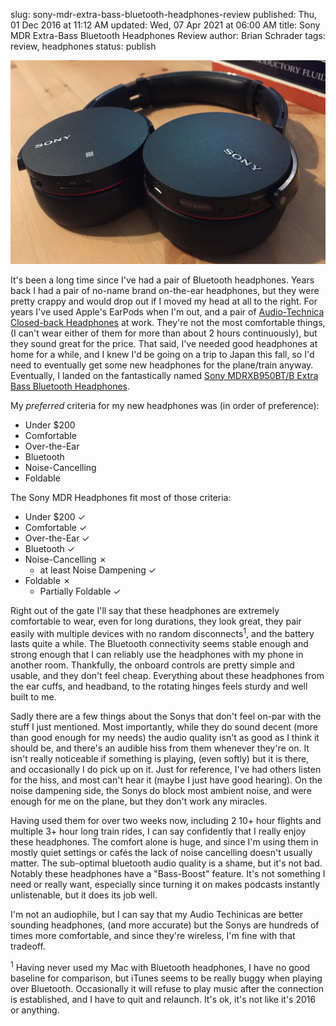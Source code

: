 slug: sony-mdr-extra-bass-bluetooth-headphones-review
published: Thu, 01 Dec 2016 at 11:12 AM
updated: Wed, 07 Apr 2021 at 06:00 AM
title: Sony MDR Extra-Bass Bluetooth Headphones Review
author: Brian Schrader
tags: review, headphones
status: publish

<img class="image-center" src="../../images/blog/mdr-bt-headphones.jpg">

It's been a long time since I've had a pair of Bluetooth headphones. Years back I had a pair of no-name brand on-the-ear headphones, but they were pretty crappy and would drop out if I moved my head at all to the right. For years I've used Apple's EarPods when I'm out, and a pair of [Audio-Technica Closed-back Headphones][at] at work. They're not the most comfortable things, (I can't wear either of them for more than about 2 hours continuously), but they sound great for the price. That said, I've needed good headphones at home for a while, and I knew I'd be going on a trip to Japan this fall, so I'd need to eventually get some new headphones for the plane/train anyway. Eventually, I landed on the fantastically named [Sony MDRXB950BT/B Extra Bass Bluetooth Headphones][amazon].

My *preferred* criteria for my new headphones was (in order of preference):

- Under $200
- Comfortable
- Over-the-Ear
- Bluetooth
- Noise-Cancelling
- Foldable

The Sony MDR Headphones fit most of those criteria:

- Under $200 &#10003;
- Comfortable &#10003;
- Over-the-Ear &#10003;
- Bluetooth &#10003;
- Noise-Cancelling &#x2717;
    - at least Noise Dampening &#10003;
- Foldable &#x2717;
    - Partially Foldable &#10003;


Right out of the gate I'll say that these headphones are extremely comfortable to wear, even for long durations, they look great, they pair easily with multiple devices with no random disconnects<sup>1</sup>, and the battery lasts quite a while. The Bluetooth connectivity seems stable enough and strong enough that I can reliably use the headphones with my phone in another room. Thankfully, the onboard controls are pretty simple and usable, and they don't feel cheap. Everything about these headphones from the ear cuffs, and headband, to the rotating hinges feels sturdy and well built to me.

Sadly there are a few things about the Sonys that don't feel on-par with the stuff I just mentioned. Most importantly, while they do sound decent (more than good enough for my needs) the audio quality isn't as good as I think it should be, and there's an audible hiss from them whenever they're on. It isn't really noticeable if something is playing, (even softly) but it is there, and occasionally I do pick up on it. Just for reference, I've had others listen for the hiss, and most can't hear it (maybe I just have good hearing). On the noise dampening side, the Sonys do block most ambient noise, and were enough for me on the plane, but they don't work any miracles.

Having used them for over two weeks now, including 2 10+ hour flights and multiple 3+ hour long train rides, I can say confidently that I really enjoy these headphones. The comfort alone is huge, and since I'm using them in mostly quiet settings or cafés the lack of noise cancelling doesn't usually matter. The sub-optimal bluetooth audio quality is a shame, but it's not bad. Notably these headphones have a "Bass-Boost" feature. It's not something I need or really want, especially since turning it on makes podcasts instantly unlistenable, but it does its job well.

I'm not an audiophile, but I can say that my Audio Techinicas are better sounding headphones, (and more accurate) but the Sonys are hundreds of times more comfortable, and since they're wireless, I'm fine with that tradeoff.

[old-headphones]: dasda
[at]: https://www.amazon.com/gp/product/B00007E7C8/ref=oh_aui_detailpage_o05_s00?ie=UTF8&psc=1
[amazon]: https://www.amazon.com/gp/product/B00MCHE38O/ref=as_li_tl?ie=UTF8&tag=sonicrocketma-20&camp=1789&creative=9325&linkCode=as2&creativeASIN=B00MCHE38O&linkId=7fea20adb66b275c9ae47aab73f98901

<div class="footnote">
<sup>1</sup> Having never used my Mac with Bluetooth headphones, I have no good baseline for comparison, but iTunes seems to be really buggy when playing over Bluetooth. Occasionally it will refuse to play music after the connection is established, and I have to quit and relaunch. It's ok, it's not like it's 2016 or anything.
</div>




